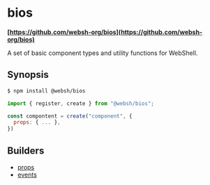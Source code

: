 # bios

**[https://github.com/websh-org/bios](https://github.com/websh-org/bios)**

A set of basic component types and utility functions for WebShell.

## Synopsis
````bash
$ npm install @websh/bios
````
````js
import { register, create } from "@websh/bios";

const compontent = create("component", {
  props: { ... },
})
````

## Builders
* [props](props)
* [events](events)
